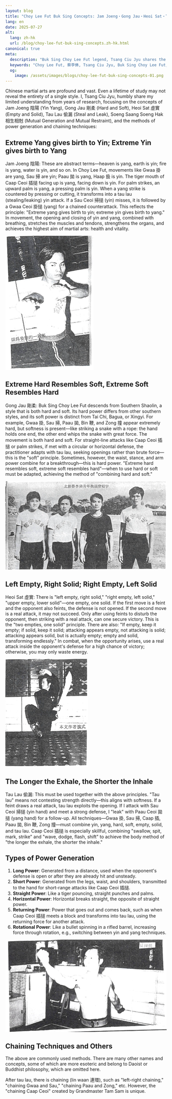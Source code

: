```yaml
---
layout: blog
title: "Choy Lee Fut Buk Sing Concepts: Jam Joeng・Gong Jau・Heoi Sat・Tau Lau, Soeng Saang Soeng Hak Explained by Tsang Ciu Jyu"
lang: en
date: 2025-07-27
alt:
  lang: zh-hk
  url: /blog/choy-lee-fut-buk-sing-concepts.zh-hk.html
canonical: true
meta:
  description: "Buk Sing Choy Lee Fut legend, Tsang Ciu Jyu shares the meaning and application of 'Mutual Generation and Mutual Restraint' (Soeng Saang Soeng Hak 相生相尅) in Choy Lee Fut 蔡李佛 Kung Fu. Learn how these fundamental principles shape martial arts strategy, technique, and philosophy for effective self-defense and personal growth."
  keywords: "Choy Lee Fut, 蔡李佛, Tsang Ciu Jyu, Buk Sing Choy Lee Fut, Jam Joeng, Gong Jau, Heoi Sat, Tau Lau, Soeng Saang Soeng Hak, mutual generation, mutual restraint, martial arts philosophy, kung fu principles, Chinese martial arts, self-defense, martial arts strategy, kung fu theory, martial arts explanation, traditional kung fu, martial arts balance, martial arts harmony, martial arts relationships"
  og:
    image: /assets/images/blogs/choy-lee-fut-buk-sing-concepts-01.png
---
```


Chinese martial arts are profound and vast. Even a lifetime of study may not reveal the entirety of a single style. I, Tsang Ciu Jyu, humbly share my limited understanding from years of research, focusing on the concepts of Jam Joeng 陰陽 (Yin Yang), Gong Jau 剛柔 (Hard and Soft), Heoi Sat 虛實 (Empty and Solid), Tau Lau 偷漏 (Steal and Leak), Soeng Saang Soeng Hak 相生相尅 (Mutual Generation and Mutual Restraint), and the methods of power generation and chaining techniques:

## Extreme Yang gives birth to Yin; Extreme Yin gives birth to Yang

Jam Joeng 陰陽: These are abstract terms—heaven is yang, earth is yin; fire is yang, water is yin, and so on. In Choy Lee Fut, movements like Gwaa 掛 are yang, Sau 掃 are yin; Paau 拋 is yang, Haap 扱 is yin. The tiger mouth of Caap Ceoi 插搥 facing up is yang, facing down is yin. For palm strikes, an upward palm is yang, a pressing palm is yin. When a yang strike is countered by pressing or cutting, it transforms into a tau lau (stealing/leaking) yin attack. If a Sau Ceoi 掃搥 (yin) misses, it is followed by a Gwaa Ceoi 掛搥 (yang) for a chained counterattack. This reflects the principle: "Extreme yang gives birth to yin; extreme yin gives birth to yang." In movement, the opening and closing of yin and yang, combined with breathing, stretches the muscles and tendons, strengthens the organs, and achieves the highest aim of martial arts: health and vitality.

<img src="/assets/images/blogs/choy-lee-fut-buk-sing-concepts-01.png" alt="Buk Sing Choy Lee Fut Tsang Ciu Jyu Caap Ceoi power generation"  class="max-h-80 mx-auto rounded-lg shadow-lg"/>

## Extreme Hard Resembles Soft, Extreme Soft Resembles Hard

Gong Jau 剛柔: Buk Sing Choy Lee Fut descends from Southern Shaolin, a style that is both hard and soft. Its hard power differs from other southern styles, and its soft power is distinct from Tai Chi, Bagua, or Xingyi. For example, Gwaa 掛, Sau 掃, Paau 拋, Bin 鞭, and Zong 撞 appear extremely hard, but softness is present—like striking a snake with a rope: the hand holds one end, the other end whips the snake with great force. The movement is both hard and soft. For straight-line attacks like Caap Ceoi 插搥 or palm strikes, if met with a circular or horizontal defense, the practitioner adapts with tau lau, seeking openings rather than brute force—this is the "soft" principle. Sometimes, however, the waist, stance, and arm power combine for a breakthrough—this is hard power. "Extreme hard resembles soft, extreme soft resembles hard"—when to use hard or soft must be adapted, achieving the method of "combining hard and soft."

<img src="/assets/images/blogs/choy-lee-fut-buk-sing-concepts-02.png" alt="Buk Sing Choy Lee Fut Tsang Ciu Jyu"  class="max-h-80 mx-auto rounded-lg shadow-lg"/>

## Left Empty, Right Solid; Right Empty, Left Solid

Heoi Sat 虛實: There is "left empty, right solid," "right empty, left solid," "upper empty, lower solid"—one empty, one solid. If the first move is a feint and the opponent also feints, the defense is not opened. If the second move is a real attack, it may not succeed. Only after using feints to disturb the opponent, then striking with a real attack, can one secure victory. This is the "two empties, one solid" principle. There are also: "If empty, keep it empty; if solid, keep it solid; attacking appears empty, not attacking is solid; attacking appears solid, but is actually empty; empty and solid, transforming endlessly." In combat, when the opportunity arises, use a real attack inside the opponent's defense for a high chance of victory; otherwise, you may only waste energy.

<img src="/assets/images/blogs/choy-lee-fut-buk-sing-concepts-03.png" alt="Buk Sing Choy Lee Fut Tsang Ciu Jyu sword demonstration"  class="max-h-80 mx-auto rounded-lg shadow-lg"/>

## The Longer the Exhale, the Shorter the Inhale

Tau Lau 偷漏: This must be used together with the above principles. "Tau lau" means not contesting strength directly—this aligns with softness. If a feint draws a real attack, tau lau exploits the opening. If I attack with Sau Ceoi 掃搥 (yin hand) and meet a strong defense, I "leak" with Paau Ceoi 拋搥 (yang hand) for a follow-up. All techniques—Gwaa 掛, Sau 掃, Caap 插, Paau 拋, Bin 鞭, Zong 撞—must combine yin, yang, hard, soft, empty, solid, and tau lau. Caap Ceoi 插搥 is especially skillful, combining "swallow, spit, mark, strike" and "wave, dodge, flash, shift" to achieve the body method of "the longer the exhale, the shorter the inhale."

## Types of Power Generation

1. **Long Power**: Generated from a distance, used when the opponent's defense is open or after they are already hit and unsteady.
2. **Short Power**: Generated from the legs, waist, and shoulders, transmitted to the hand for short-range attacks like Caap Ceoi 插搥.
3. **Straight Power**: Like a tiger pouncing, straight punches and palms.
4. **Horizontal Power**: Horizontal breaks straight, the opposite of straight power.
5. **Returning Power**: Power that goes out and comes back, such as when Caap Ceoi 插搥 meets a block and transforms into tau lau, using the returning force for another attack.
6. **Rotational Power**: Like a bullet spinning in a rifled barrel, increasing force through rotation, e.g., switching between yin and yang techniques.

<img src="/assets/images/blogs/choy-lee-fut-buk-sing-concepts-04.png" alt="Buk Sing Choy Lee Fut Tsang Ciu Jyu counter Bin Ceoi"  class="max-h-80 mx-auto rounded-lg shadow-lg"/>

## Chaining Techniques and Others

The above are commonly used methods. There are many other names and concepts, some of which are more esoteric and belong to Daoist or Buddhist philosophy, which are omitted here.

After tau lau, there is chaining (lin waan 連環), such as "left-right chaining," "chaining Gwaa and Sau," "chaining Paau and Zong," etc. However, the "chaining Caap Ceoi" created by Grandmaster Tam Sam is unique. 